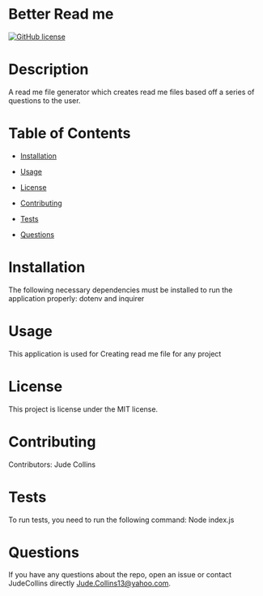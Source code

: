 
# Better Read me
[![GitHub license](https://img.shields.io/badge/license-MIT-blue.svg)](https://github.com/JudeCollins/BetterReadme)

# Description

A read me file generator which creates read me files based off a series of questions to the user.

# Table of Contents 

* [Installation](#installation)

* [Usage](#usage)

* [License](#license)

* [Contributing](#contributing)

* [Tests](#tests)

* [Questions](#questions)

# Installation
The following necessary dependencies must be installed to run the application properly: dotenv and inquirer

# Usage

​This application is used for Creating read me file for any project

# License
This project is license under the MIT license.

# Contributing
​Contributors: Jude Collins

# Tests
To run tests, you need to run the following command: Node index.js

# Questions
If you have any questions about the repo, open an issue or contact JudeCollins directly Jude.Collins13@yahoo.com.
